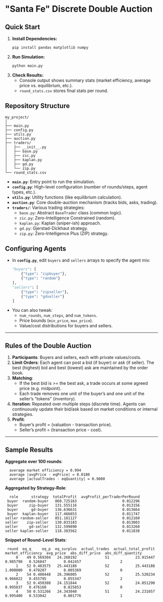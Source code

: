 # "Santa Fe" Discrete Double Auction

## Quick Start

1. **Install Dependencies:**
   ```bash
   pip install pandas matplotlib numpy
   ```
2. **Run Simulation:**
   ```bash
   python main.py
   ```
3. **Check Results:**
   - Console output shows summary stats (market efficiency, average price vs. equilibrium, etc.).
   - `round_stats.csv` stores final stats per round.

## Repository Structure

```
my_project/
│
├── main.py
├── config.py
├── utils.py
├── auction.py
├── traders/
│   ├── __init__.py
│   ├── base.py
│   ├── zic.py
│   ├── kaplan.py
│   ├── gd.py
│   └── zip.py
└── round_stats.csv
```

- **`main.py`**: Entry point to run the simulation.  
- **`config.py`**: High-level configuration (number of rounds/steps, agent types, etc.).  
- **`utils.py`**: Utility functions (like equilibrium calculation).  
- **`auction.py`**: Core double-auction mechanism (tracks bids, asks, trading).  
- **`traders/`**: Various trading strategies:
  - `base.py`: Abstract `BaseTrader` class (common logic).
  - `zic.py`: Zero-Intelligence Constrained (random).
  - `kaplan.py`: Kaplan (sniper-ish) approach.
  - `gd.py`: Gjerstad-Dickhaut strategy.
  - `zip.py`: Zero-Intelligence Plus (ZIP) strategy.

## Configuring Agents

- In **`config.py`**, edit `buyers` and `sellers` arrays to specify the agent mix:
  ```python
  "buyers": [
      {"type": "zipbuyer"},
      {"type": "random"}
  ],
  "sellers": [
      {"type": "zipseller"},
      {"type": "gdseller"}
  ]
  ```
- You can also tweak:
  - `num_rounds`, `num_steps`, and `num_tokens`.
  - Price bounds (`min_price`, `max_price`).
  - Value/cost distributions for buyers and sellers.

---

## Rules of the Double Auction

1. **Participants**: Buyers and sellers, each with private values/costs.  
2. **Limit Orders**: Each agent can post a bid (if buyer) or ask (if seller). The best (highest) bid and best (lowest) ask are maintained by the order book.  
3. **Matching**:  
   - If the best bid is >= the best ask, a trade occurs at some agreed price (e.g. midpoint).  
   - Each trade removes one unit of the buyer’s and one unit of the seller’s “tokens” (inventory).  
4. **Iteration**: Repeated over multiple steps (discrete time). Agents can continuously update their bid/ask based on market conditions or internal strategies.  
5. **Profit**:  
   - Buyer’s profit = (valuation - transaction price).  
   - Seller’s profit = (transaction price - cost).  

---

## Sample Results

**Aggregate over 100 rounds**:
```
  average market efficiency = 0.994
  average |avgPrice - eqPrice| = 0.0180
  average |actualTrades - eqQuantity| = 0.9800
```

**Aggregated by Strategy-Role**:
```
  role      strategy  totalProfit  avgProfit_perTraderPerRound
 buyer  random-buyer   860.725163                     0.012296
 buyer     zip-buyer   131.555116                     0.013156
 buyer      gd-buyer   136.636631                     0.013664
 buyer  kaplan-buyer   117.466853                     0.011747
seller random-seller   851.181127                     0.012160
seller    zip-seller   130.033183                     0.013003
seller     gd-seller   132.599890                     0.013260
seller kaplan-seller   118.383562                     0.011838
```

**Snippet of Round-Level Stats**:
```
 round  eq_q     eq_p  eq_surplus  actual_trades  actual_total_profit  market_efficiency  avg_price  abs_diff_price  abs_diff_quantity
     0    49 0.569304   24.260192             51            23.915447           0.985790   0.526847        0.042457                  2
     1    52 0.483575   25.443188             52            25.443188           1.000000   0.478207        0.005369                  0
     2    54 0.400448   26.396005             52            25.520234           0.966822   0.455795        0.055347                  2
     3    52 0.450308   24.151844             52            24.051290           0.995837   0.476160        0.025853                  0
     4    50 0.531266   24.343040             51            24.231057           0.995400   0.533042        0.001776                  1
```